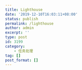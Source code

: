 ```yaml
---
title: Lighthouse
date: '2019-12-10T16:03:11+08:00'
status: publish
permalink: /lighthouse
author: admin
excerpt: ''
type: post
id: 3199
category:
    - 任务处理
tag: []
post_format: []
---
```

<!DOCTYPE html PUBLIC "-//W3C//DTD HTML 4.0 Transitional//EN" "http://www.w3.org/TR/REC-html40/loose.dtd">
<?xml encoding="UTF-8">

